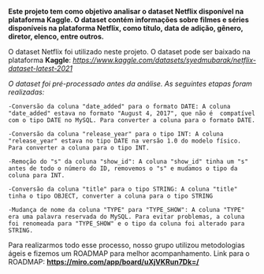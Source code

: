 **Este projeto tem como objetivo analisar o dataset Netflix disponível na plataforma Kaggle. O dataset contém informações sobre filmes e séries disponíveis na plataforma Netflix, como título, data de adição, gênero, diretor, elenco, entre outros.**

O dataset Netflix foi utilizado neste projeto. O dataset pode ser baixado na plataforma **Kaggle**: *https://www.kaggle.com/datasets/syedmubarak/netflix-dataset-latest-2021*


*O dataset foi pré-processado antes da análise. As seguintes etapas foram realizadas:*

    -Conversão da coluna "date_added" para o formato DATE: A coluna "date_added" estava no formato "August 4, 2017", que não é  compatível com o tipo DATE no MySQL. Para converter a coluna para o formato DATE.

    -Conversão da coluna "release_year" para o tipo INT: A coluna "release_year" estava no tipo DATE na versão 1.0 do modelo físico. Para converter a coluna para o tipo INT.

    -Remoção do "s" da coluna "show_id": A coluna "show_id" tinha um "s" antes de todo o número do ID, removemos o "s" e mudamos o tipo da coluna para INT.

    -Conversão da coluna "title" para o tipo STRING: A coluna "title" tinha o tipo OBJECT, converter a coluna para o tipo STRING

    -Mudança de nome da coluna "TYPE" para "TYPE_SHOW": A coluna "TYPE" era uma palavra reservada do MySQL. Para evitar problemas, a coluna foi renomeada para "TYPE_SHOW" e o tipo da coluna foi alterado para STRING.



Para realizarmos todo esse processo, nosso grupo utilizou metodologias ágeis e fizemos um ROADMAP para melhor acompanhamento.
    Link para o ROADMAP: **https://miro.com/app/board/uXjVKRun7Dk=/**